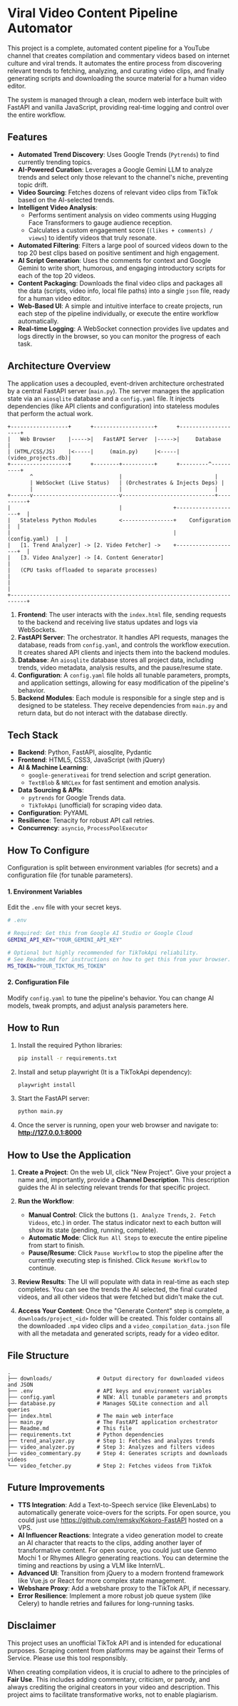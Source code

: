 # Viral Video Content Pipeline Automator

This project is a complete, automated content pipeline for a YouTube channel that creates compilation and commentary videos based on internet culture and viral trends. It automates the entire process from discovering relevant trends to fetching, analyzing, and curating video clips, and finally generating scripts and downloading the source material for a human video editor.

The system is managed through a clean, modern web interface built with FastAPI and vanilla JavaScript, providing real-time logging and control over the entire workflow.

## Features

-   **Automated Trend Discovery**: Uses Google Trends (`Pytrends`) to find currently trending topics.
-   **AI-Powered Curation**: Leverages a Google Gemini LLM to analyze trends and select only those relevant to the channel's niche, preventing topic drift.
-   **Video Sourcing**: Fetches dozens of relevant video clips from TikTok based on the AI-selected trends.
-   **Intelligent Video Analysis**:
    -   Performs sentiment analysis on video comments using Hugging Face Transformers to gauge audience reception.
    -   Calculates a custom engagement score (`(likes + comments) / views`) to identify videos that truly resonate.
-   **Automated Filtering**: Filters a large pool of sourced videos down to the top 20 best clips based on positive sentiment and high engagement.
-   **AI Script Generation**: Uses the comments for context and Google Gemini to write short, humorous, and engaging introductory scripts for each of the top 20 videos.
-   **Content Packaging**: Downloads the final video clips and packages all the data (scripts, video info, local file paths) into a single `json` file, ready for a human video editor.
-   **Web-Based UI**: A simple and intuitive interface to create projects, run each step of the pipeline individually, or execute the entire workflow automatically.
-   **Real-time Logging**: A WebSocket connection provides live updates and logs directly in the browser, so you can monitor the progress of each task.

## Architecture Overview

The application uses a decoupled, event-driven architecture orchestrated by a central FastAPI server (`main.py`). The server manages the application state via an `aiosqlite` database and a `config.yaml` file. It injects dependencies (like API clients and configuration) into stateless modules that perform the actual work.

```
+------------------+      +-------------------+      +--------------------+
|   Web Browser    |----->|   FastAPI Server  |----->|     Database       |
| (HTML/CSS/JS)    |<-----|     (main.py)     |<-----| (video_projects.db)|
+------------------+      +--------+----------+      +---------^----------+
       ^                           |                             |
       | WebSocket (Live Status)   | (Orchestrates & Injects Deps) |
       |                           |                             |
+------v---------------------------v-----------------------------+----------+
|                                  |                +--------------------+  |
|   Stateless Python Modules       <----------------+    Configuration   |  |
|                                                   |     (config.yaml)  |  |
|   [1. Trend Analyzer] -> [2. Video Fetcher] ->    +--------------------+  |
|   [3. Video Analyzer] -> [4. Content Generator]                           |
|   (CPU tasks offloaded to separate processes)                             |
|                                                                           |
+---------------------------------------------------------------------------+
```

1.  **Frontend**: The user interacts with the `index.html` file, sending requests to the backend and receiving live status updates and logs via WebSockets.
2.  **FastAPI Server**: The orchestrator. It handles API requests, manages the database, reads from `config.yaml`, and controls the workflow execution. It creates shared API clients and injects them into the backend modules.
3.  **Database**: An `aiosqlite` database stores all project data, including trends, video metadata, analysis results, and the pause/resume state.
4.  **Configuration**: A `config.yaml` file holds all tunable parameters, prompts, and application settings, allowing for easy modification of the pipeline's behavior.
5.  **Backend Modules**: Each module is responsible for a single step and is designed to be stateless. They receive dependencies from `main.py` and return data, but do not interact with the database directly.

## Tech Stack

-   **Backend**: Python, FastAPI, aiosqlite, Pydantic
-   **Frontend**: HTML5, CSS3, JavaScript (with jQuery)
-   **AI & Machine Learning**:
    -   `google-generativeai` for trend selection and script generation.
    -   `TextBlob` & `NRCLex` for fast sentiment and emotion analysis.
-   **Data Sourcing & APIs**:
    -   `pytrends` for Google Trends data.
    -   `TikTokApi` (unofficial) for scraping video data.
-   **Configuration**: PyYAML
-   **Resilience**: Tenacity for robust API call retries.
-   **Concurrency**: `asyncio`, `ProcessPoolExecutor`

## How To Configure

Configuration is split between environment variables (for secrets) and a configuration file (for tunable parameters).

#### 1. Environment Variables
Edit the `.env` file with your secret keys.

```bash
# .env

# Required: Get this from Google AI Studio or Google Cloud
GEMINI_API_KEY="YOUR_GEMINI_API_KEY"

# Optional but highly recommended for TikTokApi reliability.
# See Readme.md for instructions on how to get this from your browser.
MS_TOKEN="YOUR_TIKTOK_MS_TOKEN"
```

#### 2. Configuration File
Modify `config.yaml` to tune the pipeline's behavior. You can change AI models, tweak prompts, and adjust analysis parameters here.


## How to Run

1.  Install the required Python libraries:
    ```bash
    pip install -r requirements.txt
    ```
2.  Install and setup playwright (It is a TikTokApi dependency):
    ```bash
    playwright install
    ```
3.  Start the FastAPI server:
    ```bash
    python main.py
    ```
4.  Once the server is running, open your web browser and navigate to:
    **http://127.0.0.1:8000**

## How to Use the Application

1.  **Create a Project**: On the web UI, click "New Project". Give your project a name and, importantly, provide a **Channel Description**. This description guides the AI in selecting relevant trends for that specific project.

2.  **Run the Workflow**:
    -   **Manual Control**: Click the buttons (`1. Analyze Trends`, `2. Fetch Videos`, etc.) in order. The status indicator next to each button will show its state (pending, running, complete).
    -   **Automatic Mode**: Click `Run All Steps` to execute the entire pipeline from start to finish.
    -   **Pause/Resume**: Click `Pause Workflow` to stop the pipeline after the currently executing step is finished. Click `Resume Workflow` to continue.

3.  **Review Results**: The UI will populate with data in real-time as each step completes. You can see the trends the AI selected, the final curated videos, and all other videos that were fetched but didn't make the cut.

4.  **Access Your Content**: Once the "Generate Content" step is complete, a `downloads/project_<id>` folder will be created. This folder contains all the downloaded `.mp4` video clips and a `video_compilation_data.json` file with all the metadata and generated scripts, ready for a video editor.

## File Structure

```
.
├── downloads/              # Output directory for downloaded videos and JSON
├── .env                    # API keys and environment variables
├── config.yaml             # NEW: All tunable parameters and prompts
├── database.py             # Manages SQLite connection and all queries
├── index.html              # The main web interface
├── main.py                 # The FastAPI application orchestrator
├── Readme.md               # This file
├── requirements.txt        # Python dependencies
├── trend_analyzer.py       # Step 1: Fetches and analyzes trends
├── video_analyzer.py       # Step 3: Analyzes and filters videos
├── video_commentary.py     # Step 4: Generates scripts and downloads videos
└── video_fetcher.py        # Step 2: Fetches videos from TikTok
```

## Future Improvements

-   **TTS Integration**: Add a Text-to-Speech service (like ElevenLabs) to automatically generate voice-overs for the scripts.
    For open source, you could just use https://github.com/remsky/Kokoro-FastAPI hosted on a VPS.
-   **AI Influencer Reactions**: Integrate a video generation model to create an AI character that reacts to the clips, adding another layer of transformative content.
    For open source, you could just use Genmo Mochi 1 or Rhymes Allegro generating reactions. You can determine the timing and reactions by using a VLM like InternVL.
-   **Advanced UI**: Transition from jQuery to a modern frontend framework like Vue.js or React for more complex state management.
-   **Webshare Proxy**: Add a webshare proxy to the TikTok API, if necessary.
-   **Error Resilience**: Implement a more robust job queue system (like Celery) to handle retries and failures for long-running tasks.

## Disclaimer

This project uses an unofficial TikTok API and is intended for educational purposes. Scraping content from platforms may be against their Terms of Service. Please use this tool responsibly.

When creating compilation videos, it is crucial to adhere to the principles of **Fair Use**. This includes adding commentary, criticism, or parody, and always crediting the original creators in your video and description. This project aims to facilitate transformative works, not to enable plagiarism.
